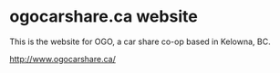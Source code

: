 ogocarshare.ca website
======================

This is the website for OGO, a car share co-op based in Kelowna, BC.

http://www.ogocarshare.ca/
